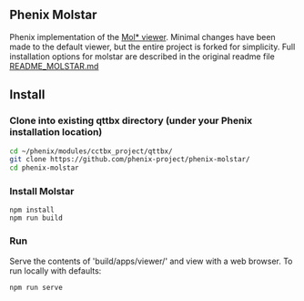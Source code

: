 ## Phenix Molstar
Phenix implementation of the [Mol* viewer](https://molstar.org). Minimal changes have been made to the default viewer, but the entire project is forked for simplicity. Full installation options for molstar are described in the original readme file [README_MOLSTAR.md](README_MOLSTAR.md)

## Install

### Clone into existing qttbx directory (under your Phenix installation location)
```bash
cd ~/phenix/modules/cctbx_project/qttbx/
git clone https://github.com/phenix-project/phenix-molstar/
cd phenix-molstar
```

### Install Molstar
```JS
npm install
npm run build
```

### Run
Serve the contents of 'build/apps/viewer/' and view with a web browser. To run locally with defaults:
```bash
npm run serve
```





